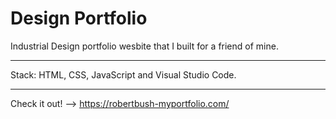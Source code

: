 # Design Portfolio


Industrial Design portfolio wesbite that I built for a friend of mine. 

---

Stack: HTML, CSS, JavaScript and Visual Studio Code. 

---

Check it out! --> https://robertbush-myportfolio.com/
